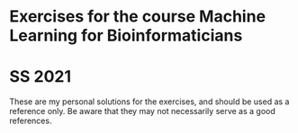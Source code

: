 # Exercises for the course Machine Learning for Bioinformaticians
# SS 2021

These are my personal solutions for the exercises, and should be used as a
reference only. Be aware that they may not necessarily serve as a 
good references.